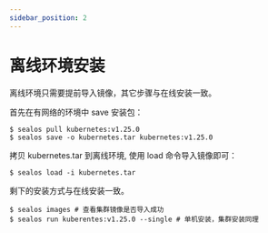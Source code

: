 ```yaml
---
sidebar_position: 2
---
```


# 离线环境安装

离线环境只需要提前导入镜像，其它步骤与在线安装一致。

首先在有网络的环境中 save 安装包：
```shell
$ sealos pull kubernetes:v1.25.0
$ sealos save -o kubernetes.tar kubernetes:v1.25.0
```

拷贝 kubernetes.tar 到离线环境, 使用 load 命令导入镜像即可：

```shell
$ sealos load -i kubernetes.tar
```

剩下的安装方式与在线安装一致。
```shell
$ sealos images # 查看集群镜像是否导入成功
$ sealos run kuberentes:v1.25.0 --single # 单机安装，集群安装同理
```
